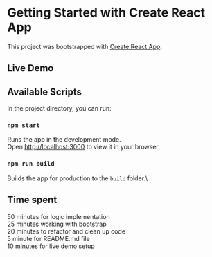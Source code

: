 # Getting Started with Create React App

This project was bootstrapped with [Create React App](https://github.com/facebook/create-react-app).

## Live Demo

## Available Scripts

In the project directory, you can run:

### `npm start`

Runs the app in the development mode.\
Open [http://localhost:3000](http://localhost:3000) to view it in your browser.

### `npm run build`

Builds the app for production to the `build` folder.\

## Time spent

50 minutes for logic implementation<br>
25 minutes working with bootstrap<br>
20 minutes to refactor and clean up code<br>
5 minute for README.md file<br>
10 minutes for live demo setup
